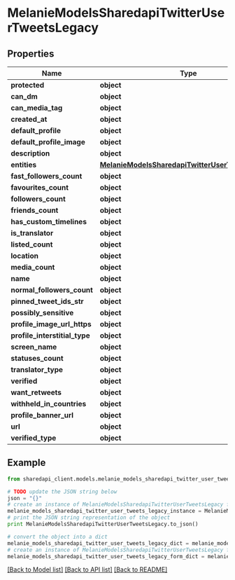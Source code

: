 # MelanieModelsSharedapiTwitterUserTweetsLegacy


## Properties
Name | Type | Description | Notes
------------ | ------------- | ------------- | -------------
**protected** | **object** |  | [optional] 
**can_dm** | **object** |  | [optional] 
**can_media_tag** | **object** |  | [optional] 
**created_at** | **object** |  | [optional] 
**default_profile** | **object** |  | [optional] 
**default_profile_image** | **object** |  | [optional] 
**description** | **object** |  | [optional] 
**entities** | [**MelanieModelsSharedapiTwitterUserTweetsEntities**](MelanieModelsSharedapiTwitterUserTweetsEntities.md) |  | [optional] 
**fast_followers_count** | **object** |  | [optional] 
**favourites_count** | **object** |  | [optional] 
**followers_count** | **object** |  | [optional] 
**friends_count** | **object** |  | [optional] 
**has_custom_timelines** | **object** |  | [optional] 
**is_translator** | **object** |  | [optional] 
**listed_count** | **object** |  | [optional] 
**location** | **object** |  | [optional] 
**media_count** | **object** |  | [optional] 
**name** | **object** |  | [optional] 
**normal_followers_count** | **object** |  | [optional] 
**pinned_tweet_ids_str** | **object** |  | [optional] 
**possibly_sensitive** | **object** |  | [optional] 
**profile_image_url_https** | **object** |  | [optional] 
**profile_interstitial_type** | **object** |  | [optional] 
**screen_name** | **object** |  | [optional] 
**statuses_count** | **object** |  | [optional] 
**translator_type** | **object** |  | [optional] 
**verified** | **object** |  | [optional] 
**want_retweets** | **object** |  | [optional] 
**withheld_in_countries** | **object** |  | [optional] 
**profile_banner_url** | **object** |  | [optional] 
**url** | **object** |  | [optional] 
**verified_type** | **object** |  | [optional] 

## Example

```python
from sharedapi_client.models.melanie_models_sharedapi_twitter_user_tweets_legacy import MelanieModelsSharedapiTwitterUserTweetsLegacy

# TODO update the JSON string below
json = "{}"
# create an instance of MelanieModelsSharedapiTwitterUserTweetsLegacy from a JSON string
melanie_models_sharedapi_twitter_user_tweets_legacy_instance = MelanieModelsSharedapiTwitterUserTweetsLegacy.from_json(json)
# print the JSON string representation of the object
print MelanieModelsSharedapiTwitterUserTweetsLegacy.to_json()

# convert the object into a dict
melanie_models_sharedapi_twitter_user_tweets_legacy_dict = melanie_models_sharedapi_twitter_user_tweets_legacy_instance.to_dict()
# create an instance of MelanieModelsSharedapiTwitterUserTweetsLegacy from a dict
melanie_models_sharedapi_twitter_user_tweets_legacy_form_dict = melanie_models_sharedapi_twitter_user_tweets_legacy.from_dict(melanie_models_sharedapi_twitter_user_tweets_legacy_dict)
```
[[Back to Model list]](../README.md#documentation-for-models) [[Back to API list]](../README.md#documentation-for-api-endpoints) [[Back to README]](../README.md)


